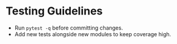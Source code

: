 # Testing Guidelines

- Run `pytest -q` before committing changes.
- Add new tests alongside new modules to keep coverage high.
